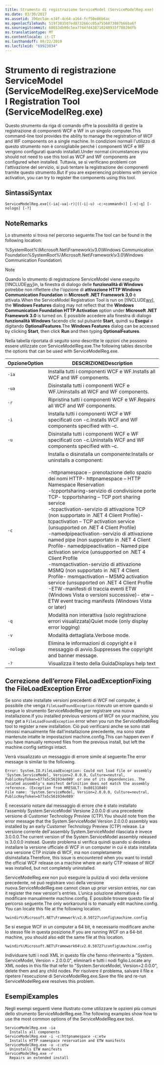 ```yaml
---
title: Strumento di registrazione ServiceModel (ServiceModelReg.exe)
ms.date: 03/30/2017
ms.assetid: 396ec5ae-e34f-4c64-a164-fcf50e86b6ac
ms.openlocfilehash: 519f303507ed873266cc05a7556073887b66ba6f
ms.sourcegitcommit: 68653db98c5ea7744fd438710248935f70020dfb
ms.translationtype: MT
ms.contentlocale: it-IT
ms.lasthandoff: 08/22/2019
ms.locfileid: "69923034"
---
```

# <a name="servicemodel-registration-tool-servicemodelregexe"></a><span data-ttu-id="c9eb3-102">Strumento di registrazione ServiceModel (ServiceModelReg.exe)</span><span class="sxs-lookup"><span data-stu-id="c9eb3-102">ServiceModel Registration Tool (ServiceModelReg.exe)</span></span>
<span data-ttu-id="c9eb3-103">Questo strumento da riga di comando offre la possibilità di gestire la registrazione di componenti WCF e WF in un singolo computer.</span><span class="sxs-lookup"><span data-stu-id="c9eb3-103">This command-line tool provides the ability to manage the registration of WCF and WF components on a single machine.</span></span> <span data-ttu-id="c9eb3-104">In condizioni normali l'utilizzo di questo strumento non è consigliabile perché i componenti WCF e WF vengono configurati quando installati.</span><span class="sxs-lookup"><span data-stu-id="c9eb3-104">Under normal circumstances you should not need to use this tool as WCF and WF components are configured when installed.</span></span> <span data-ttu-id="c9eb3-105">Tuttavia, se si verificano problemi con l'attivazione del servizio, si può tentare la registrazione dei componenti tramite questo strumento.</span><span class="sxs-lookup"><span data-stu-id="c9eb3-105">But if you are experiencing problems with service activation, you can try to register the components using this tool.</span></span>  
  
## <a name="syntax"></a><span data-ttu-id="c9eb3-106">Sintassi</span><span class="sxs-lookup"><span data-stu-id="c9eb3-106">Syntax</span></span>  
  
```  
ServiceModelReg.exe[(-ia|-ua|-r)|((-i|-u) -c:<command>)] [-v|-q] [-nologo] [-?]  
```  
  
## <a name="remarks"></a><span data-ttu-id="c9eb3-107">Note</span><span class="sxs-lookup"><span data-stu-id="c9eb3-107">Remarks</span></span>  
 <span data-ttu-id="c9eb3-108">Lo strumento si trova nel percorso seguente:</span><span class="sxs-lookup"><span data-stu-id="c9eb3-108">The tool can be found in the following location:</span></span>  
  
 <span data-ttu-id="c9eb3-109">%SystemRoot%\Microsoft.Net\Framework\v3.0\Windows Communication Foundation</span><span class="sxs-lookup"><span data-stu-id="c9eb3-109">%SystemRoot%\Microsoft.Net\Framework\v3.0\Windows Communication Foundation</span></span>\  
  
> [!NOTE]
> <span data-ttu-id="c9eb3-110">Quando lo strumento di registrazione ServiceModel viene eseguito [!INCLUDE[wv](../../../includes/wv-md.md)]in, la finestra di dialogo delle **funzionalità di Windows** potrebbe non riflettere che l'opzione di **attivazione HTTP Windows Communication Foundation** in **Microsoft .NET Framework 3,0** è attivata.</span><span class="sxs-lookup"><span data-stu-id="c9eb3-110">When the ServiceModel Registration Tool is run on [!INCLUDE[wv](../../../includes/wv-md.md)], the **Windows Features** dialog may not reflect that the **Windows Communication Foundation HTTP Activation** option under **Microsoft .NET Framework 3.0** is turned on.</span></span> <span data-ttu-id="c9eb3-111">È possibile accedere alla finestra di dialogo **funzionalità Windows** facendo clic sul pulsante **Start**, quindi su **Esegui** e digitando **OptionalFeatures**.</span><span class="sxs-lookup"><span data-stu-id="c9eb3-111">The **Windows Features** dialog can be accessed by clicking **Start**, then click **Run** and then typing **OptionalFeatures**.</span></span>  
  
 <span data-ttu-id="c9eb3-112">Nella tabella riportata di seguito sono descritte le opzioni che possono essere utilizzate con ServiceModelReg.exe.</span><span class="sxs-lookup"><span data-stu-id="c9eb3-112">The following tables describe the options that can be used with ServiceModelReg.exe.</span></span>  
  
|<span data-ttu-id="c9eb3-113">Opzione</span><span class="sxs-lookup"><span data-stu-id="c9eb3-113">Option</span></span>|<span data-ttu-id="c9eb3-114">DESCRIZIONE</span><span class="sxs-lookup"><span data-stu-id="c9eb3-114">Description</span></span>|  
|------------|-----------------|  
|`-ia`|<span data-ttu-id="c9eb3-115">Installa tutti i componenti WCF e WF.</span><span class="sxs-lookup"><span data-stu-id="c9eb3-115">Installs all WCF and WF components.</span></span>|  
|`-ua`|<span data-ttu-id="c9eb3-116">Disinstalla tutti i componenti WCF e WF.</span><span class="sxs-lookup"><span data-stu-id="c9eb3-116">Uninstalls all WCF and WF components.</span></span>|  
|`-r`|<span data-ttu-id="c9eb3-117">Ripristina tutti i componenti WCF e WF.</span><span class="sxs-lookup"><span data-stu-id="c9eb3-117">Repairs all WCF and WF components.</span></span>|  
|`-i`|<span data-ttu-id="c9eb3-118">Installa tutti i componenti WCF e WF specificati con -c.</span><span class="sxs-lookup"><span data-stu-id="c9eb3-118">Installs WCF and WF components specified with –c.</span></span>|  
|`-u`|<span data-ttu-id="c9eb3-119">Disinstalla tutti i componenti WCF e WF specificati con -c.</span><span class="sxs-lookup"><span data-stu-id="c9eb3-119">Uninstalls WCF and WF components specified with –c.</span></span>|  
|`-c`|<span data-ttu-id="c9eb3-120">Installa o disinstalla un componente:</span><span class="sxs-lookup"><span data-stu-id="c9eb3-120">Installs or uninstalls a component:</span></span><br /><br /> <span data-ttu-id="c9eb3-121">-httpnamespace – prenotazione dello spazio dei nomi HTTP</span><span class="sxs-lookup"><span data-stu-id="c9eb3-121">-   httpnamespace – HTTP Namespace Reservation</span></span><br /><span data-ttu-id="c9eb3-122">-tcpportsharing-servizio di condivisione porte TCP</span><span class="sxs-lookup"><span data-stu-id="c9eb3-122">-   tcpportsharing – TCP port sharing service</span></span><br /><span data-ttu-id="c9eb3-123">-tcpactivation-servizio di attivazione TCP (non supportato in .NET 4 Client Profile)</span><span class="sxs-lookup"><span data-stu-id="c9eb3-123">-   tcpactivation – TCP activation service (unsupported on .NET 4 Client Profile)</span></span><br /><span data-ttu-id="c9eb3-124">-namedpipeactivation-servizio di attivazione named pipe (non supportato in .NET 4 Client Profile</span><span class="sxs-lookup"><span data-stu-id="c9eb3-124">-   namedpipeactivation – Named pipe activation service (unsupported on .NET 4 Client Profile</span></span><br /><span data-ttu-id="c9eb3-125">-msmqactivation-servizio di attivazione MSMQ (non supportato in .NET 4 Client Profile</span><span class="sxs-lookup"><span data-stu-id="c9eb3-125">-   msmqactivation – MSMQ activation service (unsupported on .NET 4 Client Profile</span></span><br /><span data-ttu-id="c9eb3-126">-ETW-manifesti di traccia eventi ETW (Windows Vista o versioni successive)</span><span class="sxs-lookup"><span data-stu-id="c9eb3-126">-   etw – ETW event tracing manifests (Windows Vista or later)</span></span>|  
|`-q`|<span data-ttu-id="c9eb3-127">Modalità non interattiva (solo registrazione errori visualizzata)</span><span class="sxs-lookup"><span data-stu-id="c9eb3-127">Quiet mode (only display error logging)</span></span>|  
|`-v`|<span data-ttu-id="c9eb3-128">Modalità dettagliata.</span><span class="sxs-lookup"><span data-stu-id="c9eb3-128">Verbose mode.</span></span>|  
|`-nologo`|<span data-ttu-id="c9eb3-129">Elimina le informazioni di copyright e il messaggio di avvio.</span><span class="sxs-lookup"><span data-stu-id="c9eb3-129">Suppresses the copyright and banner message.</span></span>|  
|`-?`|<span data-ttu-id="c9eb3-130">Visualizza il testo della Guida</span><span class="sxs-lookup"><span data-stu-id="c9eb3-130">Displays help text</span></span>|  
  
## <a name="fixing-the-fileloadexception-error"></a><span data-ttu-id="c9eb3-131">Correzione dell’errore FileLoadException</span><span class="sxs-lookup"><span data-stu-id="c9eb3-131">Fixing the FileLoadException Error</span></span>  
 <span data-ttu-id="c9eb3-132">Se sono state installate versioni precedenti di WCF nel computer, è possibile che venga `FileLoadFoundException` ricevuto un errore quando si esegue lo strumento ServiceModelReg per registrare una nuova installazione.</span><span class="sxs-lookup"><span data-stu-id="c9eb3-132">If you installed previous versions of WCF on your machine, you may get a `FileLoadFoundException` error when you run the ServiceModelReg tool to register a new installation.</span></span> <span data-ttu-id="c9eb3-133">Ciò può verificarsi anche se sono stati rimossi manualmente file dall’installazione precedente, ma sono state mantenute intatte le impostazioni machine.config.</span><span class="sxs-lookup"><span data-stu-id="c9eb3-133">This can happen even if you have manually removed files from the previous install, but left the machine.config settings intact.</span></span>  
  
 <span data-ttu-id="c9eb3-134">Verrà visualizzato un messaggio di errore simile al seguente:</span><span class="sxs-lookup"><span data-stu-id="c9eb3-134">The error message is similar to the following.</span></span>  
  
```  
Error: System.IO.FileLoadException: Could not load file or assembly 'System.ServiceModel, Version=2.0.0.0, Culture=neutral, PublicKeyToken=b77a5c561934e089' or one of its dependencies. The located assembly's manifest definition does not match the assembly reference. (Exception from HRESULT: 0x80131040)  
File name: 'System.ServiceModel, Version=2.0.0.0, Culture=neutral, PublicKeyToken=b77a5c561934e089'  
```  
  
 <span data-ttu-id="c9eb3-135">È necessario notare dal messaggio di errore che è stato installato l’assembly System.ServiceModel Versione 2.0.0.0 di una precedente versione di Customer Technology Preview (CTP).</span><span class="sxs-lookup"><span data-stu-id="c9eb3-135">You should note from the error message that the System.ServiceModel Version 2.0.0.0 assembly was installed by an early Customer Technology Preview (CTP) release.</span></span> <span data-ttu-id="c9eb3-136">La versione corrente dell'assembly System.ServiceModel rilasciata è invece 3.0.0.0.</span><span class="sxs-lookup"><span data-stu-id="c9eb3-136">The current version of the System.ServiceModel assembly released is 3.0.0.0 instead.</span></span> <span data-ttu-id="c9eb3-137">Questo problema si verifica quindi quando si desidera installare la versione ufficiale di WCF in un computer in cui è stata installata una versione CTP iniziale di WCF, ma non completamente disinstallata.</span><span class="sxs-lookup"><span data-stu-id="c9eb3-137">Therefore, this issue is encountered when you want to install the official WCF release on a machine where an early CTP release of WCF was installed, but not completely uninstalled.</span></span>  
  
 <span data-ttu-id="c9eb3-138">ServiceModelReg.exe non può eseguire la pulizia di voci della versione precedente, né può registrare voci della versione nuova.</span><span class="sxs-lookup"><span data-stu-id="c9eb3-138">ServiceModelReg.exe cannot clean up prior version entries, nor can it register the new version's entries.</span></span> <span data-ttu-id="c9eb3-139">L’unica soluzione alternativa è modificare manualmente machine.config. È possibile trovare questo file al percorso seguente.</span><span class="sxs-lookup"><span data-stu-id="c9eb3-139">The only workaround is to manually edit machine.config. You can locate this file at the following location.</span></span>  
  
```  
%windir%\Microsoft.NET\Framework\v2.0.50727\config\machine.config   
```  
  
 <span data-ttu-id="c9eb3-140">Se si esegue WCF in un computer a 64 bit, è necessario modificare anche lo stesso file in questa posizione.</span><span class="sxs-lookup"><span data-stu-id="c9eb3-140">If you are running WCF on a 64-bit machine, you should also edit the same file at this location.</span></span>  
  
```  
%windir%\Microsoft.NET\Framework64\v2.0.50727\config\machine.config   
```  
  
 <span data-ttu-id="c9eb3-141">Individuare tutti i nodi XML in questo file che fanno riferimento a "System. ServiceModel, Version = 2.0.0.0", eliminarli e tutti i nodi figlio.</span><span class="sxs-lookup"><span data-stu-id="c9eb3-141">Locate any XML nodes in this file that refer to "System.ServiceModel, Version=2.0.0.0", delete them and any child nodes.</span></span> <span data-ttu-id="c9eb3-142">Per risolvere il problema, salvare il file e ripetere l'esecuzione di ServiceModelReg.exe.</span><span class="sxs-lookup"><span data-stu-id="c9eb3-142">Save the file and re-run ServiceModelReg.exe resolves this problem.</span></span>  
  
## <a name="examples"></a><span data-ttu-id="c9eb3-143">Esempi</span><span class="sxs-lookup"><span data-stu-id="c9eb3-143">Examples</span></span>  
 <span data-ttu-id="c9eb3-144">Negli esempi seguenti viene illustrato come utilizzare le opzioni più comuni dello strumento ServiceModelReg.exe.</span><span class="sxs-lookup"><span data-stu-id="c9eb3-144">The following examples show how to use the most common options of the ServiceModelReg.exe tool.</span></span>  
  
```  
ServiceModelReg.exe -ia  
  Installs all components  
ServiceModelReg.exe -i -c:httpnamespace -c:etw  
  Installs HTTP namespace reservation and ETW manifests  
ServiceModelReg.exe -u -c:etw  
  Uninstalls ETW manifests  
ServiceModelReg.exe -r  
  Repairs an extended install  
```
